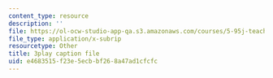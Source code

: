 ```yaml
---
content_type: resource
description: ''
file: https://ol-ocw-studio-app-qa.s3.amazonaws.com/courses/5-95j-teaching-college-level-science-and-engineering-fall-2015/e4683515f23e5ecbbf268a47ad1cfcfc_zoa2pKYp_fk.srt
file_type: application/x-subrip
resourcetype: Other
title: 3play caption file
uid: e4683515-f23e-5ecb-bf26-8a47ad1cfcfc
---
```

